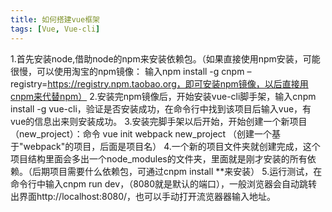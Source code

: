 ```yaml
---
title: 如何搭建vue框架
tags: [Vue, Vue-cli]
---
```


1.首先安装node,借助node的npm来安装依赖包。（如果直接使用npm安装，可能很慢，可以使用淘宝的npm镜像：
输入npm install -g cnpm –registry=https://registry.npm.taobao.org，即可安装npm镜像，以后直接用cnpm来代替npm）
2.安装完npm镜像后，开始安装vue-cli脚手架，输入cnpm install -g vue-cli，验证是否安装成功，在命令行中找到该项目后输入vue，有vue的信息出来则安装成功。
3.安装完脚手架以后开始，开始创建一个新项目（new_project）：命令 vue init webpack new_project  （创建一个基于"webpack"的项目，后面是项目名）
4.一个新的项目文件夹就创建完成，这个项目结构里面会多出一个node_modules的文件夹，里面就是刚才安装的所有依赖。（后期项目需要什么依赖包，可通过cnpm install **来安装）
5.运行测试，在命令行中输入cnpm run dev，（8080就是默认的端口），一般浏览器会自动跳转出界面http://localhost:8080/，也可以手动打开流览器器输入地址。
